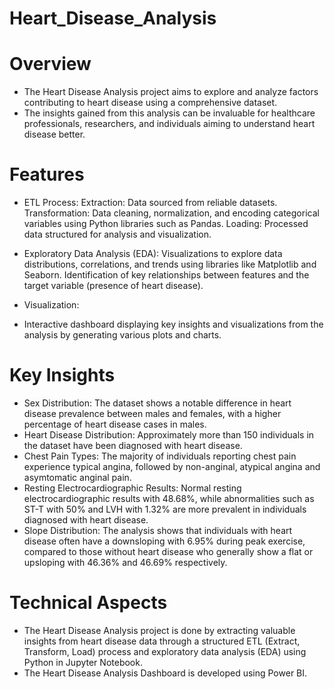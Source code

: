 # Heart_Disease_Analysis 
# Overview
* The Heart Disease Analysis project aims to explore and analyze factors contributing to heart disease using a comprehensive dataset.
* The insights gained from this analysis can be invaluable for healthcare professionals, researchers, and individuals aiming to understand heart disease better.

# Features
* ETL Process:
Extraction: Data sourced from reliable datasets.
Transformation: Data cleaning, normalization, and encoding categorical variables using Python libraries such as Pandas.
Loading: Processed data structured for analysis and visualization.

* Exploratory Data Analysis (EDA):
Visualizations to explore data distributions, correlations, and trends using libraries like Matplotlib and Seaborn.
Identification of key relationships between features and the target variable (presence of heart disease).

* Visualization:
* Interactive dashboard displaying key insights and visualizations from the analysis by generating various plots and charts.

# Key Insights
* Sex Distribution: The dataset shows a notable difference in heart disease prevalence between males and females, with a higher percentage of heart disease cases in males.
* Heart Disease Distribution: Approximately more than 150 individuals in the dataset have been diagnosed with heart disease.
* Chest Pain Types: The majority of individuals reporting chest pain experience typical angina, followed by non-anginal, atypical angina and asymtomatic anginal pain.
* Resting Electrocardiographic Results: Normal resting electrocardiographic results with 48.68%, while abnormalities such as ST-T with 50% and LVH with 1.32% are more prevalent in individuals diagnosed with heart disease.
* Slope Distribution: The analysis shows that individuals with heart disease often have a downsloping with 6.95% during peak exercise, compared to those without heart disease who generally show a flat or upsloping with 46.36% and 46.69% respectively.

# Technical Aspects
* The Heart Disease Analysis project is done by extracting valuable insights from heart disease data through a structured ETL (Extract, Transform, Load) process and exploratory data analysis (EDA) using Python in Jupyter Notebook.
* The Heart Disease Analysis Dashboard is developed using Power BI.
